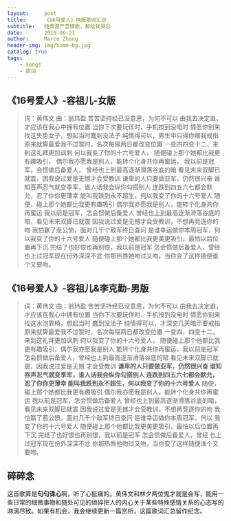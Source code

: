 ```yaml
---
layout:     post
title:      《16号爱人》两版歌词汇总
subtitle:   经典港产苦情歌，都给我哭😢
date:       2019-06-23
author:     Marco Zhang
header-img: img/home-bg.jpg
catalog: true
tags:
    - songs
    - 歌词
---
```

## 《16号爱人》-容祖儿-女版
>词：黄伟文
曲：翁玮盈
苦苦坚持经已没意思，为何不可以
由我去决定谁，才应该在我心中拥有位置
当你下次要玩伴时，手机按到没电时
情愿你别来找这失势女子，想起当时蠢到没法子
纯情得可以，男生中只得你赠我戒指
原来就算最爱我不过暂时，名次每隔两日都改变位置
一变四四变十二，来到这礼拜更加讽刺
何以我变了你的十六号爱人，
随便碰上那个她都比我更有趣吸引，
偶尔我亦愿我是别人，能转个化身共你再蜜运，
我以前是冠军，会惯做后备爱人，
曾经也上到最高逐渐滑落谷底的暗
看见未来双脚已就震，因我说过爱是无憾才会受教训
谦卑的人只要做亚军，仍然很兴奋
谁知吞声忍气就变季军，谁人话我会纵你勾搭别人
连跌到四五六七都会默允，忍了你你更薄幸
能叫我跌到永不超生，何以我变了你的十六号爱人
随便，碰上那个她都比我更有趣吸引
偶尔我亦愿我是别人，能转个化身共你再蜜运
我以前是冠军，怎会惯做后备爱人
曾经也上到最高逐渐滑落谷底的暗，看见未来双脚已就震
因我说过爱是无憾才会受教训，不想再竞逐你的吻
我怕赢了惹公愤，面对几千个敌军终日查问
是谁幸运做你本周冠军，何以我变了你的十六号爱人
随便碰上那个她都比我更美更吸引，最怕以后位置再下沉
完结了也好恨也再别恨，我以前是冠军
怎会惯做后备爱人，曾经也上过冠军现在份外深深不忿
你那热唇她吻过又吻，当你变了这样随便谁个又要吻。

## 《16号爱人》-容祖儿&李克勤-男版
>词：黄伟文
曲：翁玮盈
苦苦坚持经已没意思，为何不可以
由我去决定谁，才应该在我心中拥有位置
当你下次要玩伴时，手机按到没电时
情愿你别来找这水泡靠椅，想起当时 蠢到没法子
纯情得可以，才深交几天暗示要戒指
原来就算最爱我不过暂时，名次每隔两日都改变位置
一变四，四变十二，来到这礼拜更加讽刺
何以我变了你的十六号爱人，
随便碰上那个他都比我更有趣吸引，偶尔我亦愿我是别人
能转个化身共你再蜜运，我以前是冠军
怎会惯做后备爱人，曾经也上到最高逐渐滑落谷底的暗
看见未来双脚已就震，因我说过爱是无憾 才会受教训
**谦卑的人只要做亚军，仍然很兴奋
谁知吞声忍气就变季军，谁人话我会纵你勾搭别人
连跌到四五六七都会默允，忍了你你更薄幸
能叫我跌到永不超生，何以我变了你的十六号爱人**
随便，碰上那个她都比我更有趣吸引
偶尔我亦愿我是别人，能转个化身共你再蜜运
我以前是冠军，怎会惯做后备爱人
曾经也上到最高逐渐滑落谷底的暗，看见未来双脚已就震
因我说过爱是无憾才会受教训，不想再竞逐你的吻
我怕赢了惹公愤，面对几千个敌军终日查问
是谁幸运做你本周冠军，何以 我变了你的十六号爱人
随便碰上那个他都比我更美更吸引，最怕以后位置再下沉
完结了也好恨也再别恨，我以前是冠军
怎会惯做后备爱人，曾经 也上过冠军现在份外深深不忿
你那热唇他吻过又吻，当你变了这样随便谁个又要吻。

## 碎碎念

这首歌算是**句句诛心**啊，听了心挺痛的。黄伟文和林夕两位鬼才就是会写，能用一些日常的细微事物和随处可见的琐碎把人的内心关于某些特殊感情关系的心态写的淋漓尽致。如果有机会，我会继续更新一篇赏析，这篇歌词汇总留作纪念。
